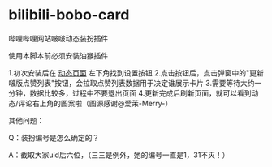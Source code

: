 # bilibili-bobo-card
哔哩哔哩网站啵啵动态装扮插件

使用本脚本前必须安装油猴插件

1.初次安装后在 [动态页面](https://t.bilibili.com) 左下角找到设置按钮
2.点击按钮后，点击弹窗中的"更新啵版点赞列表"按钮，会拉取点赞列表数据用于决定谁展示卡片
3.需要等待大约一分钟，数据比较多，过程中不要退出页面
4.更新完成后刷新页面，就可以看到动态/评论右上角的图案啦（图源感谢@爱茉-Merry-）

其他问题：

Q：装扮编号是怎么确定的？

A：截取大家uid后六位，（三三是例外，她的编号一直是1，31不灭！）
